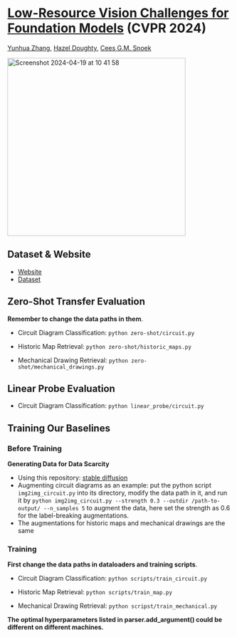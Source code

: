 # [Low-Resource Vision Challenges for Foundation Models](https://arxiv.org/pdf/2401.04716.pdf) (CVPR 2024)

[Yunhua Zhang](https://xiaobai1217.github.io/), [Hazel Doughty](https://hazeldoughty.github.io/), [Cees G.M. Snoek](https://www.ceessnoek.info/)

<img width="400" alt="Screenshot 2024-04-19 at 10 41 58" src="https://github.com/xiaobai1217/Low-Resource-Vision/assets/22721775/3676a97b-0052-40a5-8951-df442fcb6fe8">

## Dataset & Website

* [Website](https://xiaobai1217.github.io/Low-Resource-Vision/)
* [Dataset](https://uvaauas.figshare.com/articles/dataset/Low-Resource_Image_Transfer_Evaluation_Benchmark/25577145)

## Zero-Shot Transfer Evaluation

**Remember to change the data paths in them**. 

* Circuit Diagram Classification:
``
python zero-shot/circuit.py
``

* Historic Map Retrieval:
``
python zero-shot/historic_maps.py
``

* Mechanical Drawing Retrieval:
``
python zero-shot/mechanical_drawings.py
``

## Linear Probe Evaluation

* Circuit Diagram Classification:
``
python linear_probe/circuit.py
``

## Training Our Baselines

### Before Training
**Generating Data for Data Scarcity**

* Using this repository: [stable diffusion](https://github.com/CompVis/stable-diffusion)
* Augmenting circuit diagrams as an example: put the python script ``img2img_circuit.py`` into its directory, modify the data path in it, and run it by ``python img2img_circuit.py --strength 0.3 --outdir /path-to-output/ --n_samples 5`` to augment the data, here set the strength as 0.6 for the label-breaking augmentations.
* The augmentations for historic maps and mechanical drawings are the same

### Training

**First change the data paths in dataloaders and training scripts**. 

* Circuit Diagram Classification:
``
python scripts/train_circuit.py
``

* Historic Map Retrieval:
``
python scripts/train_map.py
``

* Mechanical Drawing Retrieval:
``
python scripst/train_mechanical.py
``

**The optimal hyperparameters listed in parser.add_argument() could be different on different machines.**
